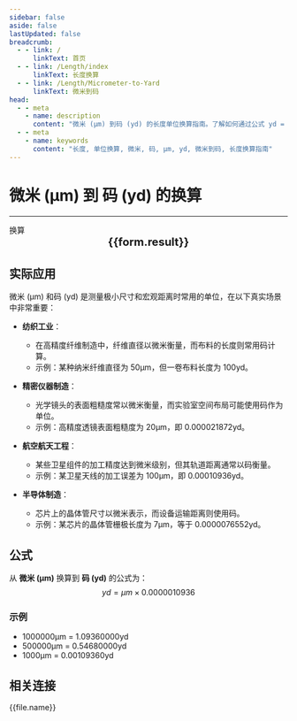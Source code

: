 ```yaml
---
sidebar: false
aside: false
lastUpdated: false
breadcrumb:
  - - link: /
      linkText: 首页
  - - link: /Length/index
      linkText: 长度换算
  - - link: /Length/Micrometer-to-Yard
      linkText: 微米到码
head:
  - - meta
    - name: description
      content: "微米 (μm) 到码 (yd) 的长度单位换算指南。了解如何通过公式 yd = μm × 0.0000010936 换算为码。"
  - - meta
    - name: keywords
      content: "长度, 单位换算, 微米, 码, μm, yd, 微米到码, 长度换算指南"
---
```

# 微米 (μm) 到 码 (yd) 的换算
---
<script setup>
import { onMounted, reactive, inject, ref } from 'vue'
import { NButton, NForm, NFormItem, NInput, NInputNumber, NSelect, NCard, useMessage,NGrid ,NGi } from 'naive-ui'
import { defineClientComponent } from 'vitepress'
import { Length } from '../../files';

const convert = inject('convert')

const form = reactive({
  number: null,
  result: '',
})

const convertHandler = () => {
  if (form.number !== null && !isNaN(form.number)) {
    const convertedValue = parseFloat(form.number) * 0.0000010936
    form.result = `${form.number}μm = ${convertedValue.toFixed(8)}yd`
  } else {
    form.result = '请输入有效的数值。'
  }
}
</script>

<n-form size="large" :model="form">
  <n-form-item label="微米 (μm)">
    <n-input-number v-model:value="form.number" placeholder="输入微米" style="width: 100%" />
  </n-form-item>
  <n-form-item>
    <n-button type="info" @click="convertHandler" block>换算</n-button>
  </n-form-item>
</n-form>

<n-card  embedded :bordered="false" hoverable>
  <div  style="text-align:center;font-size:20px;">
    <strong>{{form.result}}</strong>
  </div>
</n-card>

## 实际应用

微米 (μm) 和码 (yd) 是测量极小尺寸和宏观距离时常用的单位，在以下真实场景中非常重要：

- **纺织工业**：
  - 在高精度纤维制造中，纤维直径以微米衡量，而布料的长度则常用码计算。
  - 示例：某种纳米纤维直径为 50μm，但一卷布料长度为 100yd。

- **精密仪器制造**：
  - 光学镜头的表面粗糙度常以微米衡量，而实验室空间布局可能使用码作为单位。
  - 示例：高精度透镜表面粗糙度为 20μm，即 0.000021872yd。

- **航空航天工程**：
  - 某些卫星组件的加工精度达到微米级别，但其轨道距离通常以码衡量。
  - 示例：某卫星天线的加工误差为 100μm，即 0.00010936yd。

- **半导体制造**：
  - 芯片上的晶体管尺寸以微米表示，而设备运输距离则使用码。
  - 示例：某芯片的晶体管栅极长度为 7μm，等于 0.0000076552yd。

## 公式

从 **微米 (μm)** 换算到 **码 (yd)** 的公式为：
$$ yd = μm \times 0.0000010936 $$

### 示例
- 1000000μm = 1.09360000yd
- 500000μm = 0.54680000yd
- 1000μm = 0.00109360yd

## 相关连接
<n-grid x-gap="12" :cols="2">
  <n-gi v-for="(file, index) in Length" :key="index">
    <n-button
      text
      tag="a"
      :href="file.path"
      type="info"
    >
      {{file.name}}
    </n-button>
  </n-gi>
</n-grid>